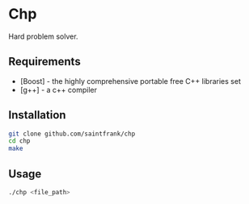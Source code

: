 Chp
===============

Hard problem solver.


Requirements
----

* [Boost] - the highly comprehensive portable free C++ libraries set
* [g++] - a c++ compiler


Installation
--------------

```sh
git clone github.com/saintfrank/chp
cd chp
make
```

Usage
--------------

```sh
./chp <file_path>
```
